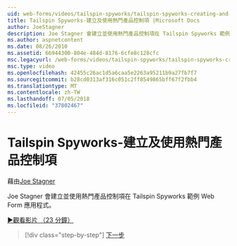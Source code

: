 ```yaml
---
uid: web-forms/videos/tailspin-spyworks/tailspin-spyworks-creating-and-using-the-popular-products-control
title: Tailspin Spyworks-建立及使用熱門產品控制項 |Microsoft Docs
author: JoeStagner
description: Joe Stagner 會建立並使用熱門產品控制項在 Tailspin Spyworks 範例 Web Form 應用程式。
ms.author: aspnetcontent
ms.date: 08/26/2010
ms.assetid: 66944300-804e-484d-8176-6cfe8c128cfc
msc.legacyurl: /web-forms/videos/tailspin-spyworks/tailspin-spyworks-creating-and-using-the-popular-products-control
msc.type: video
ms.openlocfilehash: 42455c26ac1d5a6caa5e2263a95211b9a27fb7f7
ms.sourcegitcommit: b28cd0313af316c051c2ff8549865bff67f2fbb4
ms.translationtype: MT
ms.contentlocale: zh-TW
ms.lasthandoff: 07/05/2018
ms.locfileid: "37802467"
---
```

<a name="tailspin-spyworks---creating-and-using-the-popular-products-control"></a>Tailspin Spyworks-建立及使用熱門產品控制項
====================
藉由[Joe Stagner](https://github.com/JoeStagner)

Joe Stagner 會建立並使用熱門產品控制項在 Tailspin Spyworks 範例 Web Form 應用程式。

[&#9654;觀看影片 （23 分鐘）](https://channel9.msdn.com/Blogs/ASP-NET-Site-Videos/tailspin-spyworks-creating-and-using-the-popular-products-control)

> [!div class="step-by-step"]
> [下一步](tailspin-spyworks-implementing-and-using-the-also-purchased-control.md)
